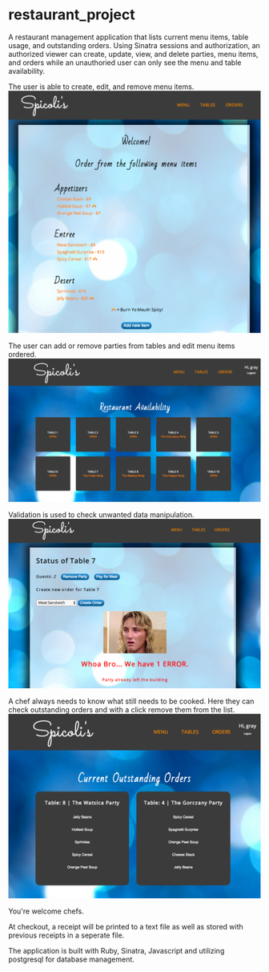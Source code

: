 restaurant_project
==================

A restaurant management application that lists current menu items, table usage, and outstanding orders. Using Sinatra sessions and authorization, an authorized viewer can create, update, view, and delete parties, menu items, and orders while an unauthoried user can only see the menu and table availability.

The user is able to create, edit, and remove menu items. 
![ScreenShot](https://github.com/grayyeargin/restaurant_project/blob/master/public/images/menu.png)


The user can add or remove parties from tables and edit menu items ordered.![ScreenShot](https://github.com/grayyeargin/restaurant_project/blob/master/public/images/parties.png) 

Validation is used to check unwanted data manipulation. ![ScreenShot](https://github.com/grayyeargin/restaurant_project/blob/master/public/images/spicoli_error.png)

A chef always needs to know what still needs to be cooked. Here they can check outstanding orders and with a click remove them from the list. ![ScreenShot](https://github.com/grayyeargin/restaurant_project/blob/master/public/images/orders.png)

You're welcome chefs.

At checkout, a receipt will be printed to a text file as well as stored with previous receipts in a seperate file.

The application is built with Ruby, Sinatra, Javascript and utilizing postgresql for database management.
